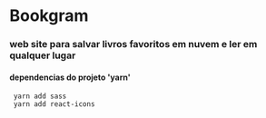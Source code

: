 # Bookgram

### web site para salvar livros favoritos em nuvem e ler em qualquer lugar

#### dependencias do projeto 'yarn'
```
 yarn add sass
 yarn add react-icons

```